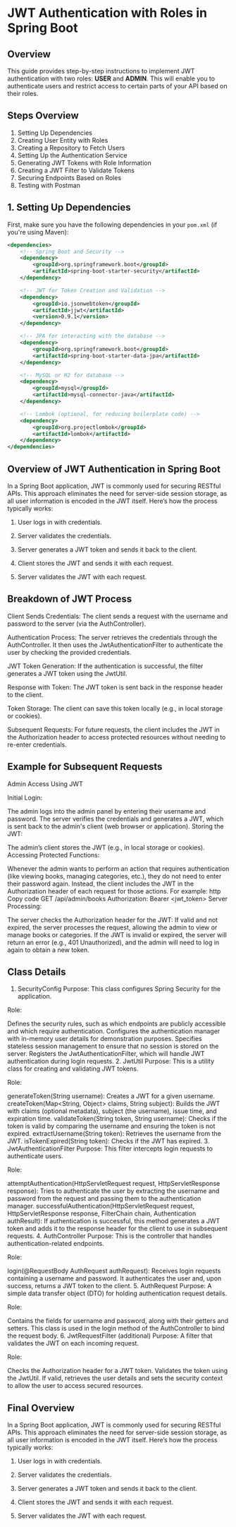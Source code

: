 
# JWT Authentication with Roles in Spring Boot

## Overview

This guide provides step-by-step instructions to implement JWT authentication with two roles: **USER** and **ADMIN**. This will enable you to authenticate users and restrict access to certain parts of your API based on their roles.

## Steps Overview

1. Setting Up Dependencies
2. Creating User Entity with Roles
3. Creating a Repository to Fetch Users
4. Setting Up the Authentication Service
5. Generating JWT Tokens with Role Information
6. Creating a JWT Filter to Validate Tokens
7. Securing Endpoints Based on Roles
8. Testing with Postman

## 1. Setting Up Dependencies

First, make sure you have the following dependencies in your `pom.xml` (if you're using Maven):

```xml
<dependencies>
    <!-- Spring Boot and Security -->
    <dependency>
        <groupId>org.springframework.boot</groupId>
        <artifactId>spring-boot-starter-security</artifactId>
    </dependency>

    <!-- JWT for Token Creation and Validation -->
    <dependency>
        <groupId>io.jsonwebtoken</groupId>
        <artifactId>jjwt</artifactId>
        <version>0.9.1</version>
    </dependency>

    <!-- JPA for interacting with the database -->
    <dependency>
        <groupId>org.springframework.boot</groupId>
        <artifactId>spring-boot-starter-data-jpa</artifactId>
    </dependency>

    <!-- MySQL or H2 for database -->
    <dependency>
        <groupId>mysql</groupId>
        <artifactId>mysql-connector-java</artifactId>
    </dependency>

    <!-- Lombok (optional, for reducing boilerplate code) -->
    <dependency>
        <groupId>org.projectlombok</groupId>
        <artifactId>lombok</artifactId>
    </dependency>
</dependencies>

```

## Overview of JWT Authentication in Spring Boot
In a Spring Boot application, JWT is commonly used for securing RESTful APIs. This approach eliminates the need for server-side session storage, as all user information is encoded in the JWT itself. Here’s how the process typically works:

1. User logs in with credentials.

2. Server validates the credentials.

3. Server generates a JWT token and sends it back to the client.

4. Client stores the JWT and sends it with each request. 

5. Server validates the JWT with each request.

## Breakdown of JWT Process
Client Sends Credentials: The client sends a request with the username and password to the server (via the AuthController).

Authentication Process: The server retrieves the credentials through the AuthController. It then uses the JwtAuthenticationFilter to authenticate the user by checking the provided credentials.

JWT Token Generation: If the authentication is successful, the filter generates a JWT token using the JwtUtil.

Response with Token: The JWT token is sent back in the response header to the client.

Token Storage: The client can save this token locally (e.g., in local storage or cookies).

Subsequent Requests: For future requests, the client includes the JWT in the Authorization header to access protected resources without needing to re-enter credentials.

## Example for Subsequent Requests
Admin Access Using JWT

Initial Login:

The admin logs into the admin panel by entering their username and password.
The server verifies the credentials and generates a JWT, which is sent back to the admin's client (web browser or application).
Storing the JWT:

The admin’s client stores the JWT (e.g., in local storage or cookies).
Accessing Protected Functions:

Whenever the admin wants to perform an action that requires authentication (like viewing books, managing categories, etc.), they do not need to enter their password again.
Instead, the client includes the JWT in the Authorization header of each request for those actions. For example:
http
Copy code
GET /api/admin/books
Authorization: Bearer <jwt_token>
Server Processing:

The server checks the Authorization header for the JWT:
If valid and not expired, the server processes the request, allowing the admin to view or manage books or categories.
If the JWT is invalid or expired, the server will return an error (e.g., 401 Unauthorized), and the admin will need to log in again to obtain a new token.

## Class Details

1. SecurityConfig
Purpose: This class configures Spring Security for the application.

Role:

Defines the security rules, such as which endpoints are publicly accessible and which require authentication.
Configures the authentication manager with in-memory user details for demonstration purposes.
Specifies stateless session management to ensure that no session is stored on the server.
Registers the JwtAuthenticationFilter, which will handle JWT authentication during login requests.
2. JwtUtil
Purpose: This is a utility class for creating and validating JWT tokens.

Role:

generateToken(String username): Creates a JWT for a given username.
createToken(Map<String, Object> claims, String subject): Builds the JWT with claims (optional metadata), subject (the username), issue time, and expiration time.
validateToken(String token, String username): Checks if the token is valid by comparing the username and ensuring the token is not expired.
extractUsername(String token): Retrieves the username from the JWT.
isTokenExpired(String token): Checks if the JWT has expired.
3. JwtAuthenticationFilter
Purpose: This filter intercepts login requests to authenticate users.

Role:

attemptAuthentication(HttpServletRequest request, HttpServletResponse response): Tries to authenticate the user by extracting the username and password from the request and passing them to the authentication manager.
successfulAuthentication(HttpServletRequest request, HttpServletResponse response, FilterChain chain, Authentication authResult): If authentication is successful, this method generates a JWT token and adds it to the response header for the client to use in subsequent requests.
4. AuthController
Purpose: This is the controller that handles authentication-related endpoints.

Role:

login(@RequestBody AuthRequest authRequest): Receives login requests containing a username and password. It authenticates the user and, upon success, returns a JWT token to the client.
5. AuthRequest
Purpose: A simple data transfer object (DTO) for holding authentication request details.

Role:

Contains the fields for username and password, along with their getters and setters. This class is used in the login method of the AuthController to bind the request body.
6. JwtRequestFilter (additional)
Purpose: A filter that validates the JWT on each incoming request.

Role:

Checks the Authorization header for a JWT token.
Validates the token using the JwtUtil.
If valid, retrieves the user details and sets the security context to allow the user to access secured resources.

## Final Overview
In a Spring Boot application, JWT is commonly used for securing RESTful APIs. This approach eliminates the need for server-side session storage, as all user information is encoded in the JWT itself. Here’s how the process typically works:

1. User logs in with credentials.

2. Server validates the credentials.

3. Server generates a JWT token and sends it back to the client.

4. Client stores the JWT and sends it with each request.

5. Server validates the JWT with each request.